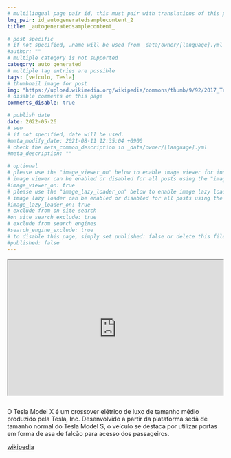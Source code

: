 ```yaml
---
# multilingual page pair id, this must pair with translations of this page. (This name must be unique)
lng_pair: id_autogeneratedsamplecontent_2
title: _autogeneratedsamplecontent_

# post specific
# if not specified, .name will be used from _data/owner/[language].yml
#author: ""
# multiple category is not supported
category: auto generated
# multiple tag entries are possible
tags: [veículo, Tesla]
# thumbnail image for post
img: "https://upload.wikimedia.org/wikipedia/commons/thumb/9/92/2017_Tesla_Model_X_100D_Front.jpg/1920px-2017_Tesla_Model_X_100D_Front.jpg"
# disable comments on this page
comments_disable: true

# publish date
date: 2022-05-26
# seo
# if not specified, date will be used.
#meta_modify_date: 2021-08-11 12:35:04 +0900
# check the meta_common_description in _data/owner/[language].yml
#meta_description: ""

# optional
# please use the "image_viewer_on" below to enable image viewer for individual pages or posts (_posts/ or [language]/_posts folders).
# image viewer can be enabled or disabled for all posts using the "image_viewer_posts: true" setting in _data/conf/main.yml.
#image_viewer_on: true
# please use the "image_lazy_loader_on" below to enable image lazy loader for individual pages or posts (_posts/ or [language]/_posts folders).
# image lazy loader can be enabled or disabled for all posts using the "image_lazy_loader_posts: true" setting in _data/conf/main.yml.
#image_lazy_loader_on: true
# exclude from on site search
#on_site_search_exclude: true
# exclude from search engines
#search_engine_exclude: true
# to disable this page, simply set published: false or delete this file
#published: false
---
```


<div style="position:relative;padding-bottom:56.25%;padding-top:35px;height:0;margin-bottom:2em;overflow:hidden">
    <iframe style="position:absolute;top:0;left:0;width:100%;height:100%"  src="https://www.youtube.com/embed/FlQuhF9wmuI?si=JeYH6FqLyV6uzRmX" title="YouTube video player"  allowfullscreen>
    </iframe>
</div>
O Tesla Model X é um crossover elétrico de luxo de tamanho médio produzido pela Tesla, Inc.
Desenvolvido a partir da plataforma sedã de tamanho normal do Tesla Model S, o veículo se destaca por utilizar portas em forma de asa de falcão para acesso dos passageiros.

[wikipedia](https://en.wikipedia.org/wiki/Tesla_Model_X)
